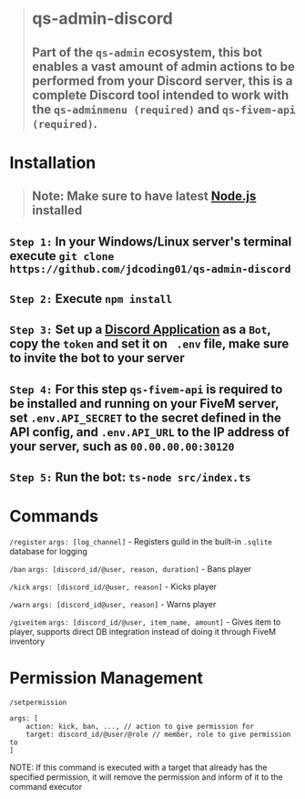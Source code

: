 > # qs-admin-discord
> ## Part of the `qs-admin` ecosystem, this bot enables a vast amount of admin actions to be performed from your Discord server,  this is a complete Discord tool intended to work with the `qs-adminmenu (required)` and `qs-fivem-api (required)`.

# Installation 

> ## Note: Make sure to have latest [Node.js](https://nodejs.org) installed

## `Step 1:` In your Windows/Linux server's terminal execute `git clone https://github.com/jdcoding01/qs-admin-discord`

## `Step 2:` Execute `npm install`

## `Step 3:` Set up a [Discord Application](https://discord.com/developers/applications) as a `Bot`, copy the `token` and set it on ` .env` file, make sure to invite the bot to your server

## `Step 4:` For this step `qs-fivem-api` is required to be installed and running on your FiveM server, set `.env.API_SECRET` to the secret defined in the API config, and `.env.API_URL` to the IP address of your server, such as `00.00.00.00:30120`

## `Step 5:` Run the bot: `ts-node src/index.ts`

# Commands

`/register` `args: [log_channel]` - Registers guild in the built-in `.sqlite` database for logging

`/ban` `args: [discord_id/@user, reason, duration]` - Bans player

`/kick` `args: [discord_id/@user, reason]` - Kicks player

`/warn` `args: [discord_id@user, reason]` - Warns player

`/giveitem` `args: [discord_id/@user, item_name, amount]` - Gives item to player, supports direct DB integration instead of doing it through FiveM inventory 


# Permission Management
`/setpermission`
```
args: [
    action: kick, ban, ..., // action to give permission for
    target: discord_id/@user/@role // member, role to give permission to
]
```
NOTE: If this command is executed with a target that already has the specified permission, it will remove the permission and inform of it to the command executor
